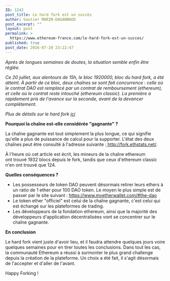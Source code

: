 ```yaml
---
ID: 1242
post_title: Le hard fork est un succès
author: Gautier MARIN-DAGANNAUD
post_excerpt: ""
layout: post
permalink: >
  https://www.ethereum-france.com/le-hard-fork-est-un-succes/
published: true
post_date: 2016-07-20 23:22:47
---
```

<em>Après de longues semaines de doutes, la situation semble enfin être réglée. </em>

<em>Ce 20 juillet, aux alentours de 15h, le bloc 1920000, bloc du hard fork, a été atteint. À partir de ce bloc, deux chaînes se sont fait concurrence : celle où le contrat DAO est remplacé par un contrat de remboursement (ethereum), et celle où le contrat reste intouché (ethereum classic). La première a rapidement pris de l'avance sur la seconde, avant de la devancer complètement.</em>

<em>Plus de détails sur le hard fork <a href="https://www.ethereum-france.com/le-hard-fork-the-dao-aura-bien-lieu-mode-demploi/">ici</a> </em>

<strong>Pourquoi la chaîne est-elle considérée "gagnante" ? </strong>

La chaîne gagnante est tout simplement la plus longue, ce qui signifie qu'elle a plus de puissance de calcul pour la supporter. L'état des deux chaînes peut être consulté à l'adresse suivante :<a href="http://fork.ethstats.net/"> http://fork.ethstats.net/</a>.

À l'heure où cet article est écrit, les mineurs de la chaîne ethereum ont trouvé 1932 blocs depuis le fork, tandis que ceux d'ethereum classic n'en ont trouvé que 124.

<strong>Quelles conséquences ?</strong>
<ul>
 	<li>Les possesseurs de token DAO peuvent désormais retirer leurs ethers à un ratio de 1 ether pour 100 DAO token. Le moyen le plus simple est de passer par le site suivant : <a href="https://www.myetherwallet.com/#the-dao">https://www.myetherwallet.com/#the-dao</a></li>
 	<li>Le token ether "officiel" est celui de la chaîne gagnante, c'est celui qui est échangé sur les plateformes de trading.</li>
 	<li>Les développeurs de la fondation ethereum, ainsi que la majorité des développeurs d'application décentralisées vont se concentrer sur le chaîne gagnante.</li>
</ul>
<strong>En conclusion</strong>

Le hard fork vient juste d'avoir lieu, et il faudra attendre quelques jours voire quelques semaines pour en tirer toutes les conclusions. Dans tout les cas, la communauté Ethereum a réussi à surmonter le plus grand challenge depuis la création de la plateforme. Un choix a été fait, il s'agit désormais de l'accepter et d'aller de l'avant.

Happy Forking !